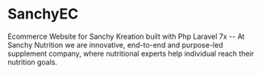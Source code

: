 # SanchyEC
Ecommerce Website for Sanchy Kreation built with Php Laravel 7x -- At Sanchy Nutrition we are innovative, end-to-end and purpose-led supplement company, where nutritional experts help individual reach their nutrition goals. 
